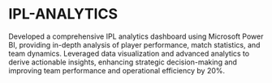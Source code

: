 # IPL-ANALYTICS
Developed a comprehensive IPL analytics dashboard using Microsoft Power BI, providing in-depth analysis of player performance, match statistics, and team dynamics. Leveraged data visualization and advanced analytics to derive actionable insights, enhancing strategic decision-making and improving team performance and operational efficiency by 20%.
